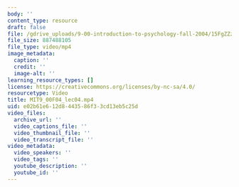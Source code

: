 ```yaml
---
body: ''
content_type: resource
draft: false
file: /gdrive_uploads/9-00-introduction-to-psychology-fall-2004/15FgZZzxoteLL6SwMbH_ocYrx8wMOoaUB/mit9_00f04_lec04.mp4
file_size: 887488105
file_type: video/mp4
image_metadata:
  caption: ''
  credit: ''
  image-alt: ''
learning_resource_types: []
license: https://creativecommons.org/licenses/by-nc-sa/4.0/
resourcetype: Video
title: MIT9_00F04_lec04.mp4
uid: e02b61e6-12d8-4435-86f3-3cd13eb5c25d
video_files:
  archive_url: ''
  video_captions_file: ''
  video_thumbnail_file: ''
  video_transcript_file: ''
video_metadata:
  video_speakers: ''
  video_tags: ''
  youtube_description: ''
  youtube_id: ''
---
```


